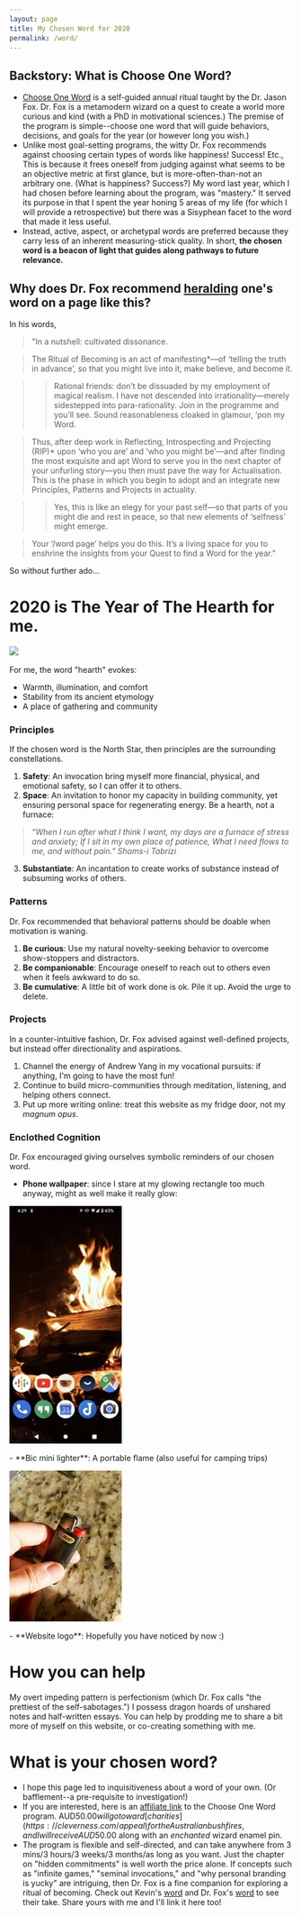 ```yaml
---
layout: page
title: My Chosen Word for 2020
permalink: /word/
---
```


## Backstory: What is Choose One Word?
- [Choose One Word](https://learn.cleverness.com/word/vposj) is a self-guided annual ritual taught by the Dr. Jason Fox. Dr. Fox is a metamodern wizard on a quest to create a world more curious and kind (with a PhD in motivational sciences.) The premise of the program is simple--choose one word that will guide behaviors, decisions, and goals for the year (or however long you wish.)
- Unlike most goal-setting programs, the witty Dr. Fox recommends against choosing certain types of words like happiness! Success! Etc., This is because it frees oneself from judging against what seems to be an objective metric at first glance, but is more-often-than-not an arbitrary one. (What is happiness? Success?) My word last year, which I had chosen before learning about the program, was "mastery." It served its purpose in that I spent the year honing 5 areas of my life (for which I will provide a retrospective) but there was a Sisyphean facet to the word that made it less useful.
- Instead, active, aspect, or archetypal words are preferred because they carry less of an inherent measuring-stick quality. In short, **the chosen word is a beacon of light that guides along pathways to future relevance.**

## Why does Dr. Fox recommend [heralding](https://www.drjasonfox.com/blog/herald-your-word) one's word on a page like this?
In his words,

>"In a nutshell: cultivated dissonance.  

>The Ritual of Becoming is an act of manifesting*—of ‘telling the truth  in advance’, so that you might live into it, make believe, and become it.

>>Rational friends: don’t be dissuaded by my employment of magical realism. I have not descended into irrationality—merely sidestepped into para-rationality. Join in the programme and you’ll see. Sound reasonableness cloaked in glamour, ‘pon my Word.

>Thus, after deep work in Reflecting, Introspecting and Projecting (RIP)* upon ‘who you are’ and ‘who you might be’—and after finding the most exquisite and apt Word to serve you in the next chapter of your unfurling story—you then must pave the way for Actualisation. This is the phase in which you begin to adopt and an integrate new Principles, Patterns and Projects in actuality.  

>> Yes, this is like an elegy for your past self—so that parts of you might die and rest in peace, so that new elements of ‘selfness’ might emerge.  

>Your ‘/word page’ helps you do this. It’s a living space for you to enshrine the insights from your Quest to find a Word for the year."

So without further ado...

# 2020 is The Year of The Hearth for me.

![](/images/word_hearth.gif)

For me, the word "hearth" evokes:
- Warmth, illumination, and comfort
- Stability from its ancient etymology
- A place of gathering and community

### Principles
If the chosen word is the North Star, then principles are the surrounding constellations. 
1. **Safety**: An invocation bring myself more financial, physical, and emotional safety, so I can offer it to others.
2. **Space**: An invitation to honor my capacity in building community, yet ensuring personal space for regenerating energy. Be a hearth, not a furnace:

>*“When I run after what I think I want,
my days are a furnace of stress and anxiety;
If I sit in my own place of patience,
What I need flows to me, and without pain."
Shams-i Tabrizi*

3. **Substantiate**: An incantation to create works of substance instead of subsuming works of others.

### Patterns
Dr. Fox recommended that behavioral patterns should be doable when motivation is waning.
1. **Be curious**: Use my natural novelty-seeking behavior to overcome show-stoppers and distractors.
2. **Be companionable**: Encourage oneself to reach out to others even when it feels awkward to do so.
3. **Be cumulative**: A little bit of work done is ok. Pile it up. Avoid the urge to delete.

### Projects
In a counter-intuitive fashion, Dr. Fox advised against well-defined projects, but instead offer directionality and aspirations.
1. Channel the energy of Andrew Yang in my vocational pursuits: if anything, I'm going to have the most fun!
2. Continue to build micro-communities through meditation, listening, and helping others connect.
3. Put up more writing online: treat this website as my fridge door, not my *magnum opus*.

### Enclothed Cognition
Dr. Fox encouraged giving ourselves symbolic reminders of our chosen word.
- **Phone wallpaper**: since I stare at my glowing rectangle too much anyway, might as well make it really glow:
<p>
<img src="/images/word_hearth_mobile_wallpaper.png" width="200"/></p>
- **Bic mini lighter**: A portable flame (also useful for camping trips)
<p>
<img src="/images/word_hearth_lighter.jpg" width="200"/></p>
- **Website logo**: Hopefully you have noticed by now :)

# How you can help
My overt impeding pattern is perfectionism (which Dr. Fox calls "the prettiest of the self-sabotages.") I possess dragon hoards of unshared notes and half-written essays. You can help by prodding me to share a bit more of myself on this website, or co-creating something with me.

# What is your chosen word?
- I hope this page led to inquisitiveness about a word of your own. (Or bafflement--a pre-requisite to investigation!) 
- If you are interested, here is an [affiliate link](https://learn.cleverness.com/word/vposj) to the Choose One Word program. AUD$50.00 will go toward [charities](https://cleverness.com/appeal) for the Australian bushfires, and I will receive AUD$50.00 along with an *enchanted* wizard enamel pin. 
- The program is flexible and self-directed, and can take anywhere from 3 mins/3 hours/3 weeks/3 months/as long as you want. Just the chapter on "hidden commitments" is well worth the price alone. If concepts such as "infinite games," "seminal invocations," and "why personal branding is yucky" are intriguing, then Dr. Fox is a fine companion for exploring a ritual of becoming. Check out Kevin's [word](https://www.kevinmcgillivray.net/word/) and Dr. Fox's [word](https://www.drjasonfox.com/word) to see their take. Share yours with me and I'll link it here too!
